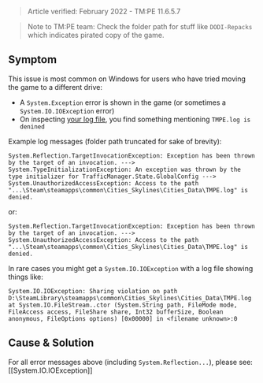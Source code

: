 > Article verified: February 2022 - TM:PE 11.6.5.7

> Note to TM:PE team: Check the folder path for stuff like `DODI-Repacks` which indicates pirated copy of the game.

## Symptom

This issue is most common on Windows for users who have tried moving the game to a different drive:

* A `System.Exception` error is shown in the game (or sometimes a `System.IO.IOException` error)
* On inspecting [your log file](./Share-your-Cities-Skylines-log-file), you find something mentioning `TMPE.log is denined`

Example log messages (folder path truncated for sake of brevity):
```
System.Reflection.TargetInvocationException: Exception has been thrown by the target of an invocation. --->
System.TypeInitializationException: An exception was thrown by the type initializer for TrafficManager.State.GlobalConfig --->
System.UnauthorizedAccessException: Access to the path "...\Steam\steamapps\common\Cities_Skylines\Cities_Data\TMPE.log" is denied.
```

or:

```
System.Reflection.TargetInvocationException: Exception has been thrown by the target of an invocation. --->
System.UnauthorizedAccessException: Access to the path "...\Steam\steamapps\common\Cities_Skylines\Cities_Data\TMPE.log" is denied.
```

In rare cases you might get a `System.IO.IOException` with a log file showing things like:

```
System.IO.IOException: Sharing violation on path D:\SteamLibrary\steamapps\common\Cities_Skylines\Cities_Data\TMPE.log
at System.IO.FileStream..ctor (System.String path, FileMode mode, FileAccess access, FileShare share, Int32 bufferSize, Boolean anonymous, FileOptions options) [0x00000] in <filename unknown>:0 
```

## Cause & Solution

For all error messages above (including `System.Reflection...`), please see: [[System.IO.IOException]]